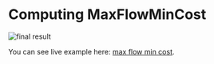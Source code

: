 # Computing MaxFlowMinCost

![final result](https://raw.githubusercontent.com/streamrail/flownetwork/master/examples/routes/media/result.png)

You can see live example here: [max flow min cost](http://streamrail.github.io/flownetwork/examples/routes/).